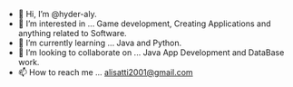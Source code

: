 - 👋 Hi, I’m @hyder-aly.
- 👀 I’m interested in ... Game development, Creating Applications and anything related to Software.
- 🌱 I’m currently learning ... Java and Python.
- 💞️ I’m looking to collaborate on ... Java App Development and DataBase work.
- 📫 How to reach me ... alisatti2001@gmail.com

<!---
hyder-aly/hyder-aly is a ✨ special ✨ repository because its `README.md` (this file) appears on your GitHub profile.
You can click the Preview link to take a look at your changes.
--->
